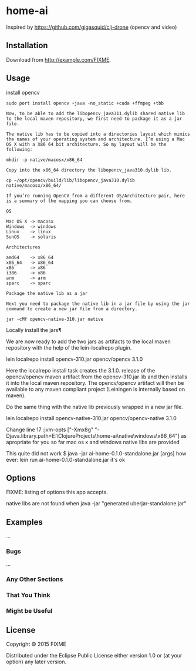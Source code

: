 # home-ai

Inspired by https://github.com/gigasquid/clj-drone (opencv and video)

## Installation

Download from http://example.com/FIXME.

## Usage
   install opencv

    sudo port install opencv +java -no_static +cuda +ffmpeg +tbb

    Now, to be able to add the libopencv_java311.dylib shared native lib to the local maven repository, we first need to package it as a jar file.

    The native lib has to be copied into a directories layout which mimics the names of your operating system and architecture. I’m using a Mac OS X with a X86 64 bit architecture. So my layout will be the following:

    mkdir -p native/macosx/x86_64

    Copy into the x86_64 directory the libopencv_java310.dylib lib.

    cp ~/opt/opencv/build/lib/libopencv_java310.dylib native/macosx/x86_64/

    If you’re running OpenCV from a different OS/Architecture pair, here is a summary of the mapping you can choose from.

    OS

    Mac OS X -> macosx
    Windows  -> windows
    Linux    -> linux
    SunOS    -> solaris

    Architectures

    amd64    -> x86_64
    x86_64   -> x86_64
    x86      -> x86
    i386     -> x86
    arm      -> arm
    sparc    -> sparc

    Package the native lib as a jar

    Next you need to package the native lib in a jar file by using the jar command to create a new jar file from a directory.

    jar -cMf opencv-native-310.jar native



Locally install the jars¶

We are now ready to add the two jars as artifacts to the local maven repository with the help of the lein-localrepo plugin.

lein localrepo install opencv-310.jar opencv/opencv 3.1.0

Here the localrepo install task creates the 3.1.0. release of the opencv/opencv maven artifact from the opencv-310.jar lib and then installs it into the local maven repository. The opencv/opencv artifact will then be available to any maven compliant project (Leiningen is internally based on maven).

Do the same thing with the native lib previously wrapped in a new jar file.

lein localrepo install opencv-native-310.jar opencv/opencv-native 3.1.0


 Change line 17 :jvm-opts ["-Xmx8g" "-Djava.library.path=E:\\ClojureProjects\\home-ai\\native\\windows\\x86_64"] as apropriate for you so far mac os x and windows native libs are provided

   This quite did not work $ java -jar ai-home-0.1.0-standalone.jar [args]
   how ever: lein run ai-home-0.1.0-standalone.jar it's ok


## Options

FIXME: listing of options this app accepts.

native libs are not found when java -jar "generated uberjar-standalone.jar"

## Examples

...

### Bugs

...

### Any Other Sections
### That You Think
### Might be Useful

## License

Copyright © 2015 FIXME

Distributed under the Eclipse Public License either version 1.0 or (at
your option) any later version.
